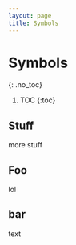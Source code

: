 ```yaml
---
layout: page
title: Symbols
---
```


# Symbols
{: .no_toc}

1. TOC
{:toc}

## Stuff
more stuff

## Foo
lol

## bar
text
